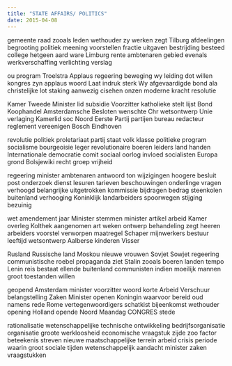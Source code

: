 ```yaml
---
title: "STATE AFFAIRS/ POLITICS"
date: 2015-04-08
---
```


gemeente raad zooals leden wethouder zy werken zegt Tilburg afdeelingen begrooting politiek meening voorstellen fractie uitgaven bestrijding besteed college hetgeen aard ware Limburg rente ambtenaren gebied evenals werkverschaffing verlichting verslag

ou program Troelstra Applaus regeering beweging wy leiding dot willen kongres zyn applaus woord Laat indruk sterk Wy afgevaardigde bond ala christelijke lot staking aanwezig cisehen onzen moderne kracht resolutie

Kamer Tweede Minister lid subsidie Voorzitter katholieke stelt lijst Bond Koophandel Amsterdamsche Besloten wenschte Chr wetsontwerp Unie verlaging Kamerlid soc Noord Eerste Partij partijen bureau redacteur reglement vereenigen Bosch Eindhoven

revolutie politiek proletariaat partij staat volk klasse politieke program socialisme bourgeoisie leger revolutionaire boeren leiders land handen Internationale democratie comit sociaal oorlog invloed socialisten Europa grond Bolsjewiki recht groep vrijheid

regeering minister ambtenaren antwoord ton wijzigingen hoogere besluit post onderzoek dienst lesuren tarieven beschouwingen onderlinge vragen verhoogd belangrijke uitgetrokken kommissie bijdragen bedrag steenkolen buitenland verhooging Koninklijk landarbeiders spoorwegen stijging bezuinig

wet amendement jaar Minister stemmen minister artikel arbeid Kamer overleg Kolthek aangenomen art weken ontwerp behandeling zegt heeren arbeiders voorstel verworpen maatregel Schaper mijnwerkers bestuur leeftijd wetsontwerp Aalberse kinderen Visser

Rusland Russische land Moskou nieuwe vrouwen Sovjet Sowjet regeering communistische roebel propaganda ziet Stalin zooals boeren landen tempo Lenin reis bestaat ellende buitenland communisten indien moeilijk mannen groot toestanden willen

geopend Amsterdam minister voorzitter woord korte Arbeid Verschuur belangstelling Zaken Minister openen Koningin waarvoor bereid oud namens rede Rome vertegenwoordigers schatkist bijeenkomst wethouder opening Holland opende Noord Maandag CONGRES stede

rationalisatie wetenschappelijke technische ontwikkeling bedrijfsorganisatie organisatie groote werkloosheid economische vraagstuk zijde zoo factor beteekenis streven nieuwe maatschappelijke terrein arbeid crisis periode waarin groot sociale tijden wetenschappelijk aandacht minister zaken vraagstukken

